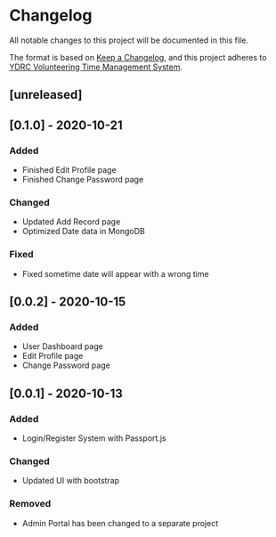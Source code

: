 # Changelog
All notable changes to this project will be documented in this file.

The format is based on [Keep a Changelog](https://keepachangelog.com/en/1.0.0/),
and this project adheres to [YDRC Volunteering Time Management System](https://github.com/o0River0o/YDRCVTMS).

## [unreleased]

## [0.1.0] - 2020-10-21
### Added
- Finished Edit Profile page
- Finished Change Password page

### Changed
- Updated Add Record page
- Optimized Date data in MongoDB

### Fixed
- Fixed sometime date will appear with a wrong time

## [0.0.2] - 2020-10-15
### Added
- User Dashboard page
- Edit Profile page
- Change Password page

## [0.0.1] - 2020-10-13
### Added
- Login/Register System with Passport.js

### Changed
- Updated UI with bootstrap

### Removed
- Admin Portal has been changed to a separate project
